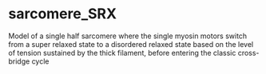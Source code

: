 # sarcomere_SRX
Model of a single half sarcomere where the single myosin motors switch from a super relaxed state to a disordered relaxed state based on the level of tension sustained by the thick filament, before entering the classic cross-bridge cycle
